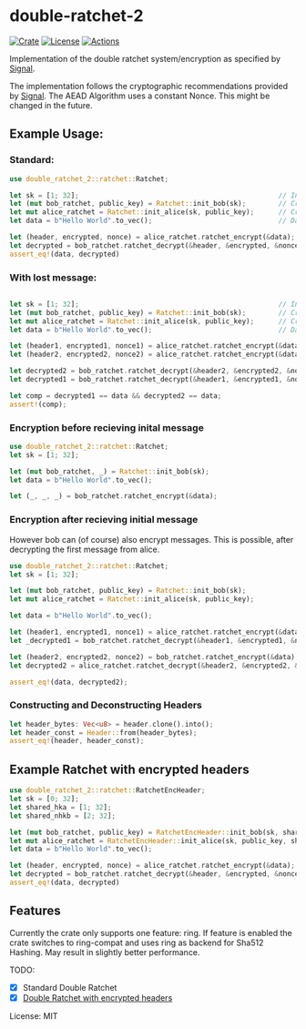 # double-ratchet-2

[![Crate](https://img.shields.io/crates/v/double-ratchet-2)](https://crates.io/crates/double-ratchet-2)
[![License](https://img.shields.io/github/license/Decentrailzed-Communication-System/double-ratchet-2)](https://github.com/Decentrailzed-Communication-System/double-ratchet-2/blob/main/LICENSE)
[![Actions](https://img.shields.io/github/workflow/status/Decentrailzed-Communication-System/double-ratchet-2/Rust)](https://github.com/Decentrailzed-Communication-System/double-ratchet-2/actions)

Implementation of the double ratchet system/encryption as specified by [Signal][1].

The implementation follows the cryptographic recommendations provided by [Signal][2].
The AEAD Algorithm uses a constant Nonce. This might be changed in the future.

## Example Usage:

### Standard:
```rust
use double_ratchet_2::ratchet::Ratchet;

let sk = [1; 32];                                                 // Initial Key created by a symmetric key agreement protocol
let (mut bob_ratchet, public_key) = Ratchet::init_bob(sk);        // Creating Bobs Ratchet (returns Bobs PublicKey)
let mut alice_ratchet = Ratchet::init_alice(sk, public_key);      // Creating Alice Ratchet with Bobs PublicKey
let data = b"Hello World".to_vec();                               // Data to be encrypted

let (header, encrypted, nonce) = alice_ratchet.ratchet_encrypt(&data);   // Encrypting message with Alice Ratchet (Alice always needs to send the first message)
let decrypted = bob_ratchet.ratchet_decrypt(&header, &encrypted, &nonce); // Decrypt message with Bobs Ratchet
assert_eq!(data, decrypted)
```

### With lost message:
```rust

let sk = [1; 32];                                                 // Initial Key created by a symmetric key agreement protocol
let (mut bob_ratchet, public_key) = Ratchet::init_bob(sk);        // Creating Bobs Ratchet (returns Bobs PublicKey)
let mut alice_ratchet = Ratchet::init_alice(sk, public_key);      // Creating Alice Ratchet with Bobs PublicKey
let data = b"Hello World".to_vec();                               // Data to be encrypted

let (header1, encrypted1, nonce1) = alice_ratchet.ratchet_encrypt(&data); // Lost message
let (header2, encrypted2, nonce2) = alice_ratchet.ratchet_encrypt(&data); // Successful message

let decrypted2 = bob_ratchet.ratchet_decrypt(&header2, &encrypted2, &nonce2); // Decrypting second message first
let decrypted1 = bob_ratchet.ratchet_decrypt(&header1, &encrypted1, &nonce1); // Decrypting latter message

let comp = decrypted1 == data && decrypted2 == data;
assert!(comp);
```

### Encryption before recieving inital message

```rust
use double_ratchet_2::ratchet::Ratchet;
let sk = [1; 32];

let (mut bob_ratchet, _) = Ratchet::init_bob(sk);
let data = b"Hello World".to_vec();

let (_, _, _) = bob_ratchet.ratchet_encrypt(&data);
```

### Encryption after recieving initial message
However bob can (of course) also encrypt messages. This is possible, after decrypting the first message from alice.

```rust
use double_ratchet_2::ratchet::Ratchet;
let sk = [1; 32];

let (mut bob_ratchet, public_key) = Ratchet::init_bob(sk);
let mut alice_ratchet = Ratchet::init_alice(sk, public_key);

let data = b"Hello World".to_vec();

let (header1, encrypted1, nonce1) = alice_ratchet.ratchet_encrypt(&data);
let _decrypted1 = bob_ratchet.ratchet_decrypt(&header1, &encrypted1, &nonce1);

let (header2, encrypted2, nonce2) = bob_ratchet.ratchet_encrypt(&data);
let decrypted2 = alice_ratchet.ratchet_decrypt(&header2, &encrypted2, &nonce2);

assert_eq!(data, decrypted2);
```
### Constructing and Deconstructing Headers

```rust
let header_bytes: Vec<u8> = header.clone().into();
let header_const = Header::from(header_bytes);
assert_eq!(header, header_const);
```

## Example Ratchet with encrypted headers

```rust
use double_ratchet_2::ratchet::RatchetEncHeader;
let sk = [0; 32];
let shared_hka = [1; 32];
let shared_nhkb = [2; 32];

let (mut bob_ratchet, public_key) = RatchetEncHeader::init_bob(sk, shared_hka, shared_nhkb);
let mut alice_ratchet = RatchetEncHeader::init_alice(sk, public_key, shared_hka, shared_nhkb);
let data = b"Hello World".to_vec();

let (header, encrypted, nonce) = alice_ratchet.ratchet_encrypt(&data);
let decrypted = bob_ratchet.ratchet_decrypt(&header, &encrypted, &nonce);
assert_eq!(data, decrypted)
```

## Features

Currently the crate only supports one feature: ring. If feature is enabled the crate switches
to ring-compat and uses ring as backend for Sha512 Hashing. May result in slightly better performance.


TODO:
- [x] Standard Double Ratchet
- [x] [Double Ratchet with encrypted headers][3]

[1]: https://signal.org/docs/specifications/doubleratchet/
[2]: https://signal.org/docs/specifications/doubleratchet/#recommended-cryptographic-algorithms
[3]: https://signal.org/docs/specifications/doubleratchet/#double-ratchet-with-header-encryption

License: MIT
